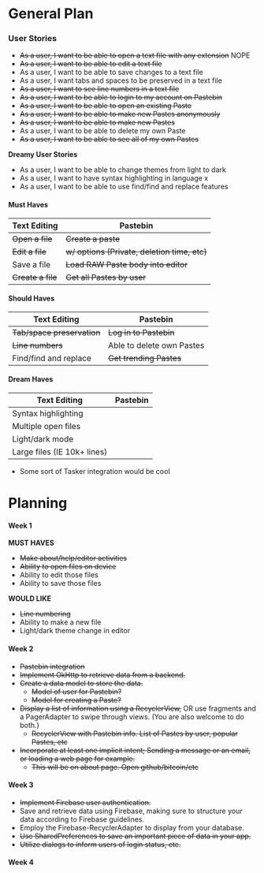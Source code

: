 General Plan
======


### User Stories
* ~~As a user, I want to be able to open a text file with any extension~~ NOPE
* ~~As a user, I want to be able to edit a text file~~
* As a user, I want to be able to save changes to a text file
* As a user, I want tabs and spaces to be preserved in a text file
* ~~As a user, I want to see line numbers in a text file~~
* ~~As a user, I want to be able to login to my account on  Pastebin~~
* ~~As a user, I want to be able to open an existing Paste~~
* ~~As a user, I want to be able to make new Pastes anonymously~~
* ~~As a user, I want to be able to make new Pastes~~
* As a user, I want to be able to delete my own Paste
* ~~As a user, I want to be able to see all of my own Pastes~~

**Dreamy User Stories**
* As a user, I want to be able to change themes from light to dark
* As a user, I want to have syntax highlighting in language x
* As a user, I want to be able to use find/find and replace features


#### Must Haves
Text Editing | Pastebin
-------------|-------------
~~Open a file~~ | ~~Create a paste~~
~~Edit a file~~ | ~~w/ options (Private, deletion time, etc)~~
Save a file | ~~Load RAW Paste body into editor~~
~~Create a file~~ |  ~~Get all Pastes by user~~

#### Should Haves
Text Editing | Pastebin
-------------|-------------
~~Tab/space preservation~~ | ~~Log in to Pastebin~~
~~Line numbers~~ | Able to delete own Pastes
Find/find and replace | ~~Get trending Pastes~~

#### Dream Haves
Text Editing | Pastebin
-------------|-------------
Syntax highlighting | 
Multiple open files | 
Light/dark mode | 
Large files (IE 10k+ lines) | 
* Some sort of Tasker integration would be cool

Planning
======

#### Week 1
**MUST HAVES**
* ~~Make about/help/editor activities~~
* ~~Ability to open files on device~~
* Ability to edit those files
* Ability to save those files

**WOULD LIKE**
* ~~Line numbering~~
* Ability to make a new file
* Light/dark theme change in editor


#### Week 2
* ~~Pastebin integration~~
* ~~Implement OkHttp to retrieve data from a backend.~~
* ~~Create a data model to store the data.~~
  * ~~Model of user for Pastebin?~~
  * ~~Model for creating a Paste?~~
* ~~Display a list of information using a RecyclerView,~~ OR use fragments and a PagerAdapter to swipe through views. (You are also welcome to do both.)
  * ~~RecyclerView with Pastebin info. List of Pastes by user, popular Pastes, etc~~
* ~~Incorporate at least one implicit intent; Sending a message or an email, or loading a web page for example.~~
  * ~~This will be on about page. Open github/bitcoin/etc~~

#### Week 3
* ~~Implement Firebase user authentication.~~
* Save and retrieve data using Firebase, making sure to structure your data according to Firebase guidelines.
* Employ the Firebase-RecyclerAdapter to display from your database.
* ~~Use SharedPreferences to save an important piece of data in your app.~~
* ~~Utilize dialogs to inform users of login status, etc.~~


#### Week 4
